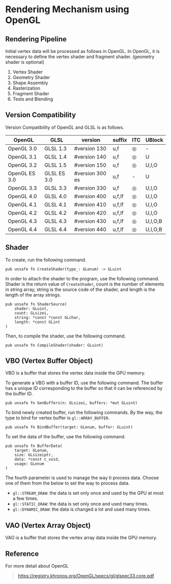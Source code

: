 # Rendering Mechanism using OpenGL
## Rendering Pipeline
Initial vertex data will be processed as follows in OpenGL.
In OpenGL, it is necessary to define the vertex shader and fragment shader. (geometry shader is optional)

1. Vertex Shader
2. Geometry Shader
3. Shape Assembly
4. Rasterization
5. Fragment Shader
6. Tests and Blending

## Version Compatibility

Version Compatibility of OpenGL and GLSL is as follows.

OpenGL        |GLSL        |version          |suffix |ITC|UBlock
--------------|------------|-----------------|-------|---|------
OpenGL 3.0    |GLSL 1.3	   |#version 130     |u,f    |◎  |-
OpenGL 3.1    |GLSL 1.4	   |#version 140     |u,f    |◎  |U
OpenGL 3.2    |GLSL 1.5    |#version 150     |u,f    |◎  |U,I,O
OpenGL ES 3.0 |GLSL ES 3.0 |#version 300 es  |u,f    |-  |U
OpenGL 3.3    |GLSL 3.3	   |#version 330     |u,f    |◎  |U,I,O
OpenGL 4.0    |GLSL 4.0	   |#version 400     |u,f,lf |◎  |U,I,O
OpenGL 4.1    |GLSL 4.1	   |#version 410     |u,f,lf |◎  |U,I,O
OpenGL 4.2    |GLSL 4.2	   |#version 420     |u,f,lf |◎  |U,I,O
OpenGL 4.3    |GLSL 4.3	   |#version 430     |u,f,lf |◎  |U,I,O,B
OpenGL 4.4    |GLSL 4.4	   |#version 440     |u,f,lf |◎  |U,I,O,B

## Shader

To create, run the following command.
```
pub unsafe fn CreateShader(type_: GLenum) -> GLuint
```

In order to attach the shader to the program, use the following command.
Shader is the return value of `CreateShader`, count is the number of elements in string array, string is the source code of the shader, and length is the length of the array strings.
```
pub unsafe fn ShaderSource(
    shader: GLuint,
    count: GLsizei,
    string: *const *const GLchar,
    length: *const GLint
)
```

Then, to compile the shader, use the following command.
```
pub unsafe fn CompileShader(shader: GLuint)
```

## VBO (Vertex Buffer Object)
VBO is a buffer that stores the vertex data inside the GPU memory.

To generate a VBO with a buffer ID, use the following command. The buffer has a unique ID corresponding to the buffer so that it can be referenced by the buffer ID.

```
pub unsafe fn GenBuffers(n: GLsizei, buffers: *mut GLuint)
```

To bind newly created buffer, run the following commands. By the way, the type to bind for vertex buffer is `gl::ARRAY_BUFFER`.

```
pub unsafe fn BindBuffer(target: GLenum, buffer: GLuint)
```

To set the data of the buffer, use the following command.

```
pub unsafe fn BufferData(
    target: GLenum,
    size: GLsizeiptr,
    data: *const c_void,
    usage: GLenum
)
```

The fourth parameter is used to manage the way ti process data. Choose one of them from the below to set the way to process data.

- `gl::STREAM_DRAW`: the data is set only once and used by the GPU at most a few times.
- `gl::STATIC_DRAW`: the data is set only once and used many times.
- `gl::DYNAMIC_DRAW`: the data is changed a lot and used many times.

## VAO (Vertex Array Object)
VAO is a buffer that stores the vertex array data inside the GPU memory.



## Reference
For more detail about OpenGL
> https://registry.khronos.org/OpenGL/specs/gl/glspec33.core.pdf

<!--
For more detail about OpenGL
> https://registry.khronos.org/OpenGL/specs/gl/glspec33.core.pdf
-->
